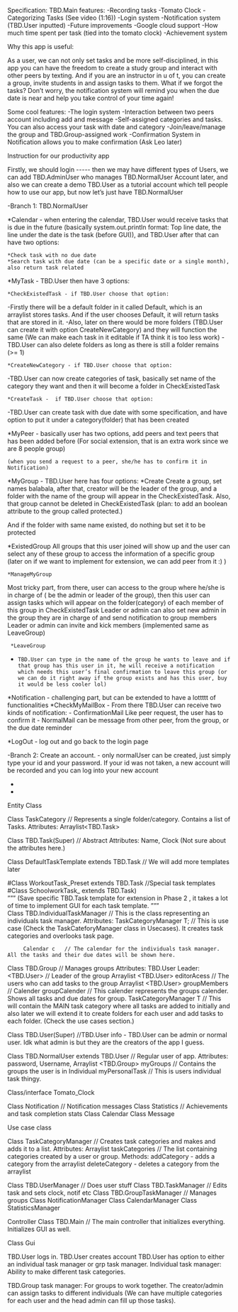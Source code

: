 Specification:
    TBD.Main features:
      -Recording tasks 
      -Tomato Clock
      -Categorizing Tasks (See video (1:16)) 
      -Login system
      -Notification system (TBD.User inputted)
      -Future improvements
      -Google cloud support 
      -How much time spent per task (tied into the tomato clock)
      -Achievement system


Why this app is useful:

As a user, we can not only set tasks and be more self-disciplined, in this app you can have the freedom to create a study group and interact with other peers by texting. And if you are an instructor in u of t, you can create a group, invite students in and assign tasks to them. What if we forgot the tasks? Don’t worry, the notification system will remind you when the due date is near and help you take control of your time again!

Some cool features:
      -The login system
      -Interaction between two peers account including add and message
      -Self-assigned categories and tasks. You can also access your task with date and category
      -Join/leave/manage the group and TBD.Group-assigned work 
      -Confirmation System in Notification allows you to make confirmation (Ask Leo later)



Instruction for our productivity app

Firstly, we should login ----- then we may have different types of Users, we can add TBD.AdminUser who manages TBD.NormalUser Account later, and also we can create a demo TBD.User as a tutorial account which tell people how to use our app, but now let’s just have TBD.NormalUser


-Branch 1: TBD.NormalUser 

*Calendar - when entering the calendar, TBD.User would receive tasks that is due in the future (basically system.out.println format: Top line date, the line under the date is the task (before GUI)), and TBD.User after that can have two options:

	*Check task with no due date
	*Search task with due date (can be a specific date or a single month), also return task related

*MyTask - TBD.User then have 3 options:

	*CheckExistedTask - if TBD.User choose that option:
-Firstly there will be a default folder in it called Default, which is an  
 arraylist stores tasks. And if the user chooses Default, it will return tasks that are stored in it.
-Also, later on there would be more folders (TBD.User can create it with option CreateNewCategory) and they will function the same
(We can make each task in it editable if TA think it is too less work)
-TBD.User can also delete folders as long as there is still a folder remains (>= 1)

	*CreateNewCategory - if TBD.User choose that option:
-TBD.User can now create categories of task, basically set name of the category they want and then it will become a folder in CheckExistedTask

	*CreateTask -  if TBD.User choose that option:
-TBD.User can create task with due date with some specification, and have option to put it under a category(folder) that has been created

*MyPeer - basically user has two options, add peers and text peers that has been added before (For social extension, that is an extra work since we are 8 people group)

	(when you send a request to a peer, she/he has to confirm it in Notification)


*MyGroup - TBD.User here has four options:
*Create 
Create a group, set names balabala, after that, creator will be the leader of the group, and a folder with the name of the group will appear in the CheckExistedTask.
 Also, that group cannot be deleted in CheckExistedTask (plan: to add an boolean attribute to the group called protected.)

And if the folder with same name existed, do nothing but set it to be protected
 
*ExistedGroup 
All groups that this user joined will show up and the user can select any of these group to access the information of a specific group (later on if we want to implement for extension, we can add peer from it :) )

	*ManageMyGroup
Most tricky part, from there, user can access to the group where he/she is  in charge of  ( be the admin or leader of the group), then this user can assign tasks which will appear on the folder(category) of each member of this group in CheckExistedTask
Leader or admin can also set new admin in the group they are in charge of and send notification to group members 
Leader or admin can invite and kick members (implemented same as LeaveGroup)

	 *LeaveGroup
 -     TBD.User can type in the name of the group he wants to leave and if that group has this user in it, he will receive a notification which needs this user’s final confirmation to leave this group (or we can do it right away if the group exists and has this user, buy it would be less cooler lol)


*Notification - challenging part, but can be extended to have a lottttt of functionalities
	*CheckMyMailBox
 		 -     From there TBD.User can receive two kinds of notification:
			- ConfirmationMail      Like peer request, the user has to confirm it
			- NormalMail          can be message from other peer, from the group, 					        or the due date reminder
		
*LogOut - log out and go back to the login page


-Branch 2: Create an account.
	- only normalUser can be created, just simply type your id and your password. If your id was not taken, a new account will be recorded and you can log into your new account






*
*






Entity Class

Class TaskCategory       // Represents a single folder/category. Contains a list of Tasks. 
Attributes: Arraylist<TBD.Task>

Class TBD.Task(Super)					// Abstract
Attributes: Name, Clock (Not sure about the attributes here.)


Class DefaultTaskTemplate extends TBD.Task  // We will  add more templates later

 
#Class WorkoutTask_Preset extends TBD.Task   		//Special task templates	
#Class SchoolworkTask_ extends TBD.Task)             
”””
(Save specific TBD.Task template for extension in Phase 2  , it takes a lot of time to implement GUI for each task template.
”””     	
Class TBD.IndividualTaskManager 	 // This is the class representing an individuals task manager. 
Attributes:  TaskCategoryManager T;  // This is use case (Check the TaskCateforyManager class in Usecases). It creates task categories and overlooks task page.
	     
	     Calendar c   // The calendar for the individuals task manager. All the tasks and their due dates will be shown here.
	      


Class TBD.Group				// Manages groups
Attributes: TBD.User Leader: <TBD.User> // Leader of the group
	     Arraylist <TBD.User> editorAcess // The users who can add tasks to the group
	     Arraylist <TBD.User> groupMembers // 
	     Calender groupCalender // This calender represents the groups calender. Shows all tasks and due dates for group.
	     TaskCategoryManager T // This will contain the MAIN task category where all tasks are added to initially and also later we will extend it to create folders for each user and add tasks to each folder. (Check the use cases section.)
	     

Class TBD.User(Super)				//TBD.User info - TBD.User can be admin or normal user. Idk what admin is but they are the creators of the app I guess.

Class TBD.NormalUser extends TBD.User    	// Regular user of app.
Attributes: password, 
     Username,
     Arraylist <TBD.Group> myGroups // Contains the groups the user is in
     Individual myPersonalTask  // This is users individual task thingy. 



Class/interface Tomato_Clock


Class Notification					// Notification messages
Class Statistics 				// Achievements and task completion stats
Class Calendar
Class Message

Use case class
			
Class TaskCategoryManager  // Creates task categories and makes and adds it to a list.
Attributes: Arraylist <TaskCategory> taskCategories // The list containing categories created by a user or group. 
Methods: addCategory - adds a category from the arraylist
	    deleteCategory - deletes a category from the arraylist
	    

Class TBD.UserManager		// Does user stuff
Class TBD.TaskManager		// Edits task and sets clock, notif etc
Class TBD.GroupTaskManager  // Manages groups
Class NotificationManager
Class CalendarManager
Class StatisticsManager

Controller
Class TBD.Main  // The main controller that initializes everything. Initializes GUI as well.


Class Gui

TBD.User logs in.
TBD.User creates account
TBD.User has option to either an individual task manager or grp task manager.
Individual task manager:
	Ability to make different task categories. 
	
TBD.Group task manager:
	For groups to work together. The creator/admin can assign tasks to different individuals (We can have multiple categories for each user and the head admin can fill up those tasks). 
